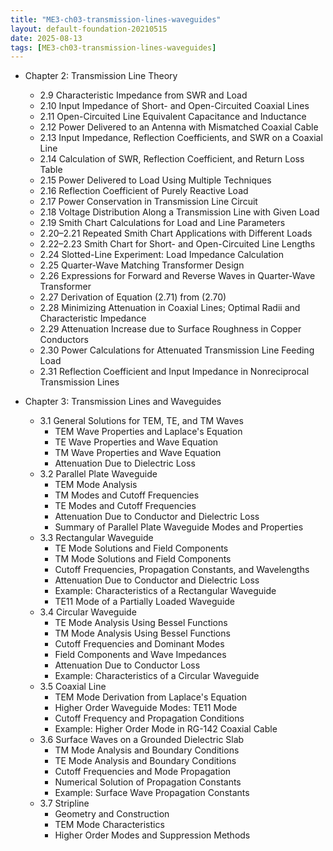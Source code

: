 ```yaml
---
title: "ME3-ch03-transmission-lines-waveguides"
layout: default-foundation-20210515
date: 2025-08-13
tags: [ME3-ch03-transmission-lines-waveguides]
---
```


- Chapter 2: Transmission Line Theory  
  - 2.9 Characteristic Impedance from SWR and Load  
  - 2.10 Input Impedance of Short- and Open-Circuited Coaxial Lines  
  - 2.11 Open-Circuited Line Equivalent Capacitance and Inductance  
  - 2.12 Power Delivered to an Antenna with Mismatched Coaxial Cable  
  - 2.13 Input Impedance, Reflection Coefficients, and SWR on a Coaxial Line  
  - 2.14 Calculation of SWR, Reflection Coefficient, and Return Loss Table  
  - 2.15 Power Delivered to Load Using Multiple Techniques  
  - 2.16 Reflection Coefficient of Purely Reactive Load  
  - 2.17 Power Conservation in Transmission Line Circuit  
  - 2.18 Voltage Distribution Along a Transmission Line with Given Load  
  - 2.19 Smith Chart Calculations for Load and Line Parameters  
  - 2.20–2.21 Repeated Smith Chart Applications with Different Loads  
  - 2.22–2.23 Smith Chart for Short- and Open-Circuited Line Lengths  
  - 2.24 Slotted-Line Experiment: Load Impedance Calculation  
  - 2.25 Quarter-Wave Matching Transformer Design  
  - 2.26 Expressions for Forward and Reverse Waves in Quarter-Wave Transformer  
  - 2.27 Derivation of Equation (2.71) from (2.70)  
  - 2.28 Minimizing Attenuation in Coaxial Lines; Optimal Radii and Characteristic Impedance  
  - 2.29 Attenuation Increase due to Surface Roughness in Copper Conductors  
  - 2.30 Power Calculations for Attenuated Transmission Line Feeding Load  
  - 2.31 Reflection Coefficient and Input Impedance in Nonreciprocal Transmission Lines  

- Chapter 3: Transmission Lines and Waveguides  
  - 3.1 General Solutions for TEM, TE, and TM Waves  
    - TEM Wave Properties and Laplace's Equation  
    - TE Wave Properties and Wave Equation  
    - TM Wave Properties and Wave Equation  
    - Attenuation Due to Dielectric Loss  
  - 3.2 Parallel Plate Waveguide  
    - TEM Mode Analysis  
    - TM Modes and Cutoff Frequencies  
    - TE Modes and Cutoff Frequencies  
    - Attenuation Due to Conductor and Dielectric Loss  
    - Summary of Parallel Plate Waveguide Modes and Properties  
  - 3.3 Rectangular Waveguide  
    - TE Mode Solutions and Field Components  
    - TM Mode Solutions and Field Components  
    - Cutoff Frequencies, Propagation Constants, and Wavelengths  
    - Attenuation Due to Conductor and Dielectric Loss  
    - Example: Characteristics of a Rectangular Waveguide  
    - TE11 Mode of a Partially Loaded Waveguide  
  - 3.4 Circular Waveguide  
    - TE Mode Analysis Using Bessel Functions  
    - TM Mode Analysis Using Bessel Functions  
    - Cutoff Frequencies and Dominant Modes  
    - Field Components and Wave Impedances  
    - Attenuation Due to Conductor Loss  
    - Example: Characteristics of a Circular Waveguide  
  - 3.5 Coaxial Line  
    - TEM Mode Derivation from Laplace's Equation  
    - Higher Order Waveguide Modes: TE11 Mode  
    - Cutoff Frequency and Propagation Conditions  
    - Example: Higher Order Mode in RG-142 Coaxial Cable  
  - 3.6 Surface Waves on a Grounded Dielectric Slab  
    - TM Mode Analysis and Boundary Conditions  
    - TE Mode Analysis and Boundary Conditions  
    - Cutoff Frequencies and Mode Propagation  
    - Numerical Solution of Propagation Constants  
    - Example: Surface Wave Propagation Constants  
  - 3.7 Stripline  
    - Geometry and Construction  
    - TEM Mode Characteristics  
    - Higher Order Modes and Suppression Methods
